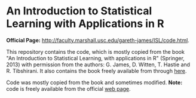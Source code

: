 # An Introduction to Statistical Learning with Applications in R

**Official Page:** http://faculty.marshall.usc.edu/gareth-james/ISL/code.html.

This repository contains the code, which is mostly copied from the book "An Introduction to Statistical Learning, with applications in R"  (Springer, 2013) with permission from the authors: G. James, D. Witten,  T. Hastie and R. Tibshirani. It also contains the book freely available from through [here](http://faculty.marshall.usc.edu/gareth-james/ISL/ISLR%20Seventh%20Printing.pdf).

Code was mostly copied from the book and sometimes modified. **Note:** code is freely available from the official [web page](http://faculty.marshall.usc.edu/gareth-james/ISL/code.html).
